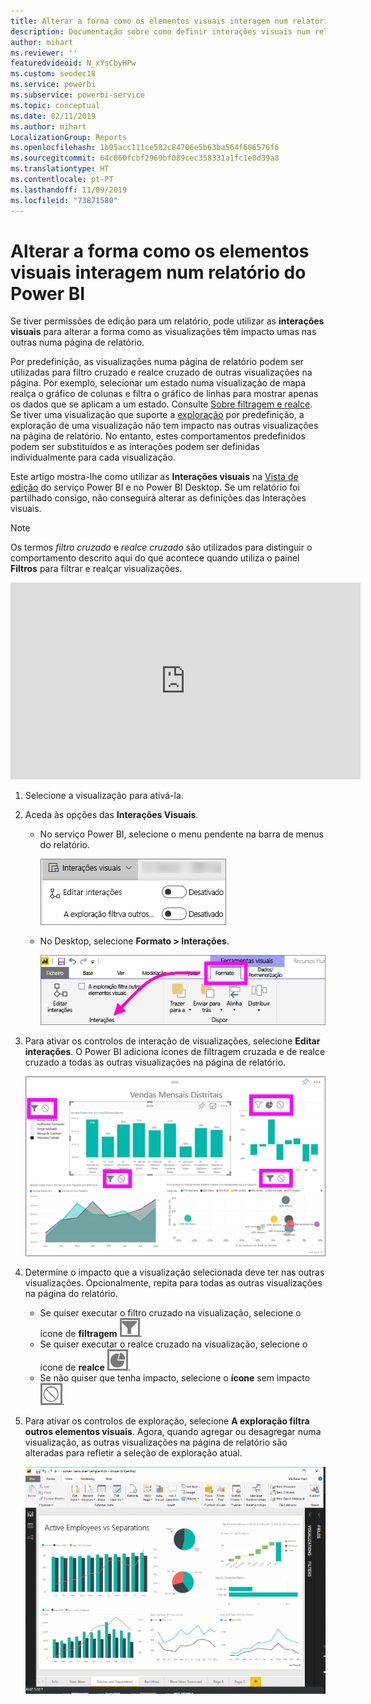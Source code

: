 ```yaml
---
title: Alterar a forma como os elementos visuais interagem num relatório
description: Documentação sobre como definir interações visuais num relatório de serviço do Microsoft Power BI e num relatório do Power BI Desktop.
author: mihart
ms.reviewer: ''
featuredvideoid: N_xYsCbyHPw
ms.custom: seodec18
ms.service: powerbi
ms.subservice: powerbi-service
ms.topic: conceptual
ms.date: 02/11/2019
ms.author: mihart
LocalizationGroup: Reports
ms.openlocfilehash: 1b05acc111ce582c84706e5b63ba564f606576f6
ms.sourcegitcommit: 64c860fcbf2969bf089cec358331a1fc1e0d39a8
ms.translationtype: HT
ms.contentlocale: pt-PT
ms.lasthandoff: 11/09/2019
ms.locfileid: "73871580"
---
```

# <a name="change-how-visuals-interact-in-a-power-bi-report"></a>Alterar a forma como os elementos visuais interagem num relatório do Power BI
Se tiver permissões de edição para um relatório, pode utilizar as **interações visuais** para alterar a forma como as visualizações têm impacto umas nas outras numa página de relatório. 

Por predefinição, as visualizações numa página de relatório podem ser utilizadas para filtro cruzado e realce cruzado de outras visualizações na página.
Por exemplo, selecionar um estado numa visualização de mapa realça o gráfico de colunas e filtra o gráfico de linhas para mostrar apenas os dados que se aplicam a um estado.
Consulte [Sobre filtragem e realce](power-bi-reports-filters-and-highlighting.md). Se tiver uma visualização que suporte a [exploração](consumer/end-user-drill.md) por predefinição, a exploração de uma visualização não tem impacto nas outras visualizações na página de relatório. No entanto, estes comportamentos predefinidos podem ser substituídos e as interações podem ser definidas individualmente para cada visualização.

Este artigo mostra-lhe como utilizar as **Interações visuais** na [Vista de edição](service-interact-with-a-report-in-editing-view.md) do serviço Power BI e no Power BI Desktop. Se um relatório foi partilhado consigo, não conseguirá alterar as definições das Interações visuais.

> [!NOTE]
> Os termos *filtro cruzado* e *realce cruzado* são utilizados para distinguir o comportamento descrito aqui do que acontece quando utiliza o painel **Filtros** para filtrar e realçar visualizações.  
> 
> 

<iframe width="560" height="315" src="https://www.youtube.com/embed/N_xYsCbyHPw?list=PL1N57mwBHtN0JFoKSR0n-tBkUJHeMP2cP" frameborder="0" allowfullscreen></iframe>

1. Selecione a visualização para ativá-la.  
2. Aceda às opções das **Interações Visuais**.
    - No serviço Power BI, selecione o menu pendente na barra de menus do relatório.

       ![Menu pendente Interações visuais](media/service-reports-visual-interactions/power-bi-visual-interaction.png)

    - No Desktop, selecione **Formato > Interações**.

        ![selecionar Formato e, em seguida, Interações](media/service-reports-visual-interactions/pbi-visual-interaction-desktop.png)

3. Para ativar os controlos de interação de visualizações, selecione **Editar interações**. O Power BI adiciona ícones de filtragem cruzada e de realce cruzado a todas as outras visualizações na página de relatório.
   
    ![relatório com a opção Interações visuais ativada](media/service-reports-visual-interactions/power-bi-icons-on.png)
3. Determine o impacto que a visualização selecionada deve ter nas outras visualizações.  Opcionalmente, repita para todas as outras visualizações na página do relatório.
   
   * Se quiser executar o filtro cruzado na visualização, selecione o ícone de **filtragem** ![ícone de filtragem](media/service-reports-visual-interactions/pbi-filter-icon-outlined.png).
   * Se quiser executar o realce cruzado na visualização, selecione o ícone de **realce** ![ícone de realce](media/service-reports-visual-interactions/pbi-highlight-icon-outlined.png).
   * Se não quiser que tenha impacto, selecione o **ícone** sem impacto ![ícone sem impacto](media/service-reports-visual-interactions/pbi-noimpact-icon-outlined.png).

4. Para ativar os controlos de exploração, selecione **A exploração filtra outros elementos visuais**.  Agora, quando agregar ou desagregar numa visualização, as outras visualizações na página de relatório são alteradas para refletir a seleção de exploração atual. 

   ![vídeo sobre a ativação dos controlos de exploração](media/service-reports-visual-interactions/drill2.gif)

